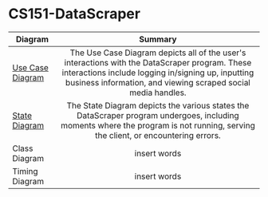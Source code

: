 # CS151-DataScraper

| Diagram       | Summary       | 
| ------------- |:-------------:| 
| [Use Case Diagram](https://github.com/RyanYavari/CS151-DataScraper/blob/main/diagrams/Case%20Diagram.PNG)   | The Use Case Diagram depicts all of the user's interactions with the DataScraper program. These interactions include logging in/signing up, inputting business information, and viewing scraped social media handles. | 
| [State Diagram](https://github.com/RyanYavari/CS151-DataScraper/blob/main/diagrams/State%20Diagram.png)      | The State Diagram depicts the various states the DataScraper program undergoes, including moments where the program is not running, serving the client, or encountering errors.   |  
| Class Diagram | insert words      |  
| Timing Diagram | insert words     |  
